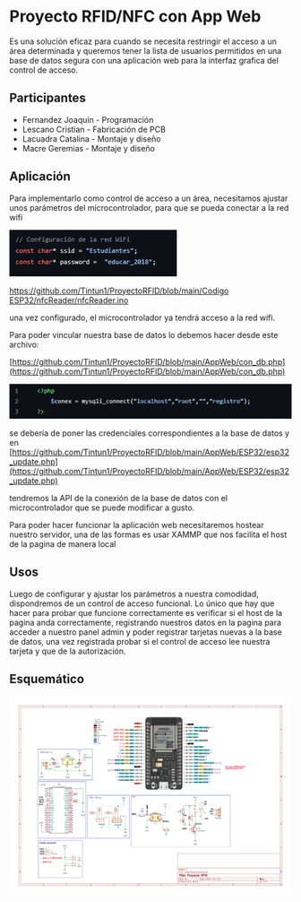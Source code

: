 # Proyecto RFID/NFC con App Web

Es una solución eficaz para cuando se necesita restringir el acceso a un área determinada y queremos tener la lista de usuarios permitidos en una base de datos segura con una aplicación web para la interfaz grafica del control de acceso.

## Participantes

- Fernandez Joaquín - Programación
- Lescano Cristian - Fabricación de PCB
- Lacuadra Catalina - Montaje y diseño
- Macre Geremias -  Montaje y diseño

## Aplicación

Para implementarlo como control de acceso a un área, necesitamos ajustar unos parámetros del microcontrolador, para que se pueda conectar a la red wifi

![Untitled](media/Untitled.png)

[https://github.com/Tintun1/ProyectoRFID/blob/main/Codigo ESP32/nfcReader/nfcReader.ino](https://github.com/Tintun1/ProyectoRFID/blob/main/Codigo%20ESP32/nfcReader/nfcReader.ino)

una vez configurado, el microcontrolador ya tendrá acceso a la red wifi.

Para poder vincular nuestra base de datos lo debemos hacer desde este archivo:

[https://github.com/Tintun1/ProyectoRFID/blob/main/AppWeb/con_db.php](https://github.com/Tintun1/ProyectoRFID/blob/main/AppWeb/con_db.php)

![Untitled](media/Untitled%201.png)

se debería de poner las credenciales correspondientes a la base de datos y en [https://github.com/Tintun1/ProyectoRFID/blob/main/AppWeb/ESP32/esp32_update.php](https://github.com/Tintun1/ProyectoRFID/blob/main/AppWeb/ESP32/esp32_update.php)

tendremos la API de la conexión de la base de datos con el microcontrolador que se puede modificar a gusto.

Para poder hacer funcionar  la aplicación web necesitaremos hostear nuestro servidor, una de las formas es usar XAMMP que nos facilita el host de la pagina de manera local

## Usos

Luego de configurar y ajustar los parámetros a nuestra comodidad, dispondremos de un control de acceso funcional. Lo único que hay que hacer para probar que funcione correctamente es verificar si el host de la pagina anda correctamente, registrando nuestros datos en la pagina para acceder a nuestro panel admin y poder registrar tarjetas nuevas a la base de datos, una vez registrada probar si el control de acceso lee nuestra tarjeta y que de la autorización.

## Esquemático

![Untitled](media/Untitled%202.png)